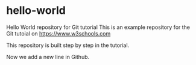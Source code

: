 # hello-world
Hello World repository for Git tutorial
This is an example repository for the Git tutoial on https://www.w3schools.com

This repository is built step by step in the tutorial.

Now we add a new line in Github.
